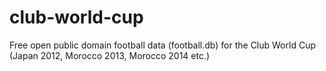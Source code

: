 club-world-cup
==============

Free open public domain football data (football.db) for the Club World Cup (Japan 2012, Morocco 2013, Morocco 2014 etc.)
